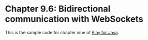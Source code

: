 Chapter 9.6: Bidirectional communication with WebSockets 
=========================

This is the sample code for chapter nine of [Play for Java](http://bit.ly/playjava).
